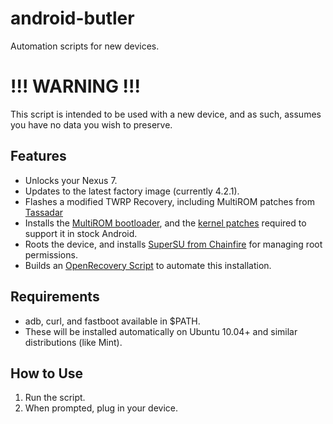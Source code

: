 android-butler
==============

Automation scripts for new devices.

!!! WARNING !!!
===============
This script is intended to be used with a new device, and as such, assumes you have no data you wish to preserve.

Features
--------
* Unlocks your Nexus 7.
* Updates to the latest factory image (currently 4.2.1).
* Flashes a modified TWRP Recovery, including MultiROM patches from [Tassadar](https://github.com/Tasssadar/Team-Win-Recovery-Project)
* Installs the [MultiROM bootloader](https://github.com/Tasssadar/multirom/tree/nexus7), and the [kernel patches](https://github.com/Tasssadar/kernel_nexus/commits/kexec-hardboot) required to support it in stock Android.
* Roots the device, and installs [SuperSU from Chainfire](https://play.google.com/store/apps/details?id=eu.chainfire.supersu) for managing root permissions.
* Builds an [OpenRecovery Script](http://www.teamw.in/OpenRecoveryScript) to automate this installation.

Requirements
------------
* adb, curl, and fastboot available in $PATH.
* These will be installed automatically on Ubuntu 10.04+ and similar distributions (like Mint).

How to Use
----------
1. Run the script.
2. When prompted, plug in your device.